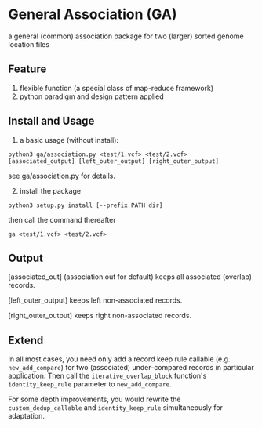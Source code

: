 # General Association (GA)
a general (common) association package for two (larger) sorted genome location files

## Feature
1. flexible function (a special class of map-reduce framework)
2. python paradigm and design pattern applied

## Install and Usage
1. a basic usage (without install):
```
python3 ga/association.py <test/1.vcf> <test/2.vcf> [associated_output] [left_outer_output] [right_outer_output]
```
see ga/association.py for details.

2. install the package
```
python3 setup.py install [--prefix PATH dir]
```
then call the command thereafter
```
ga <test/1.vcf> <test/2.vcf>
```

## Output
[associated_out] (association.out for default) keeps all associated (overlap) records.

[left_outer_output] keeps left non-associated records.

[right_outer_output] keeps right non-associated records.

## Extend
In all most cases, you need only add a record keep rule callable (e.g. `new_add_compare`) for two (associated) under-compared records in particular application. Then call the `iterative_overlap_block` function's `identity_keep_rule` parameter to `new_add_compare`.

For some depth improvements, you would rewrite the `custom_dedup_callable` and `identity_keep_rule` simultaneously for adaptation.
